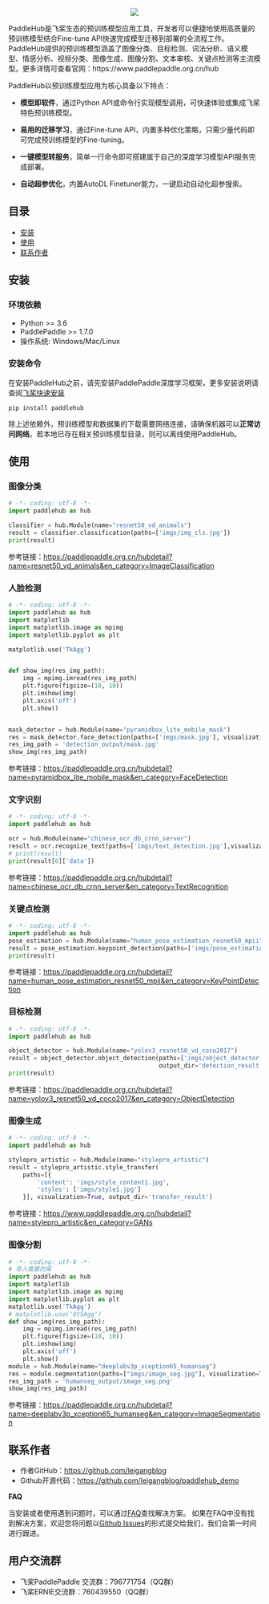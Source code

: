 <p align="center">
 <img src="https://gitee.com/leigangblog/images/raw/master/static/20200716210654.jpg" align="middle" >
</p>
PaddleHub是飞桨生态的预训练模型应用工具，开发者可以便捷地使用高质量的预训练模型结合Fine-tune API快速完成模型迁移到部署的全流程工作。PaddleHub提供的预训练模型涵盖了图像分类、目标检测、词法分析、语义模型、情感分析、视频分类、图像生成、图像分割、文本审核、关键点检测等主流模型。更多详情可查看官网：https://www.paddlepaddle.org.cn/hub

PaddleHub以预训练模型应用为核心具备以下特点：  

* **模型即软件**，通过Python API或命令行实现模型调用，可快速体验或集成飞桨特色预训练模型。

* **易用的迁移学习**，通过Fine-tune API，内置多种优化策略，只需少量代码即可完成预训练模型的Fine-tuning。

* **一键模型转服务**，简单一行命令即可搭建属于自己的深度学习模型API服务完成部署。

* **自动超参优化**，内置AutoDL Finetuner能力，一键启动自动化超参搜索。

## 目录

* [安装](#安装)
* [使用](#使用)
* [联系作者](#联系作者)

## 安装

### 环境依赖

* Python >= 3.6
* PaddlePaddle >= 1.7.0
* 操作系统: Windows/Mac/Linux

### 安装命令

在安装PaddleHub之前，请先安装PaddlePaddle深度学习框架，更多安装说明请查阅[飞桨快速安装](https://www.paddlepaddle.org.cn/install/quick)

```shell
pip install paddlehub
```

除上述依赖外，预训练模型和数据集的下载需要网络连接，请确保机器可以**正常访问网络**。若本地已存在相关预训练模型目录，则可以离线使用PaddleHub。


## 使用
### 图像分类
```python
# -*- coding: utf-8 -*-
import paddlehub as hub

classifier = hub.Module(name="resnet50_vd_animals")
result = classifier.classification(paths=['imgs/img_cls.jpg'])
print(result)

```
参考链接：https://paddlepaddle.org.cn/hubdetail?name=resnet50_vd_animals&en_category=ImageClassification

### 人脸检测
```python
# -*- coding: utf-8 -*-
import paddlehub as hub
import matplotlib
import matplotlib.image as mpimg
import matplotlib.pyplot as plt

matplotlib.use('TkAgg')


def show_img(res_img_path):
    img = mpimg.imread(res_img_path)
    plt.figure(figsize=(10, 10))
    plt.imshow(img)
    plt.axis('off')
    plt.show()


mask_detector = hub.Module(name="pyramidbox_lite_mobile_mask")
res = mask_detector.face_detection(paths=['imgs/mask.jpg'], visualization=True, output_dir='detection_output')
res_img_path = 'detection_output/mask.jpg'
show_img(res_img_path)

```
参考链接：https://paddlepaddle.org.cn/hubdetail?name=pyramidbox_lite_mobile_mask&en_category=FaceDetection

### 文字识别
```python
# -*- coding: utf-8 -*-
import paddlehub as hub

ocr = hub.Module(name="chinese_ocr_db_crnn_server")
result = ocr.recognize_text(paths=['imgs/text_detection.jpg'],visualization=True,output_dir='ocr_result')
# print(result)
print(result[0]['data'])
```
参考链接：https://paddlepaddle.org.cn/hubdetail?name=chinese_ocr_db_crnn_server&en_category=TextRecognition

### 关键点检测
```python
# -*- coding: utf-8 -*-
import paddlehub as hub
pose_estimation = hub.Module(name="human_pose_estimation_resnet50_mpii")
result = pose_estimation.keypoint_detection(paths=['imgs/pose_estimation.jpg'],visualization=True, output_dir='output_pose')
print(result)
```
参考链接：https://paddlepaddle.org.cn/hubdetail?name=human_pose_estimation_resnet50_mpii&en_category=KeyPointDetection

### 目标检测
```python
# -*- coding: utf-8 -*-
import paddlehub as hub

object_detector = hub.Module(name="yolov3_resnet50_vd_coco2017")
result = object_detector.object_detection(paths=['imgs/object_detector.jpg'], visualization=True,
                                          output_dir='detection_result')
print(result)
```
参考链接：https://paddlepaddle.org.cn/hubdetail?name=yolov3_resnet50_vd_coco2017&en_category=ObjectDetection

### 图像生成
```python
# -*- coding: utf-8 -*-
import paddlehub as hub

stylepro_artistic = hub.Module(name="stylepro_artistic")
result = stylepro_artistic.style_transfer(
    paths=[{
        'content': 'imgs/style_content1.jpg',
        'styles': ['imgs/style1.jpg']
    }], visualization=True, output_dir='transfer_result')

```
参考链接：https://www.paddlepaddle.org.cn/hubdetail?name=stylepro_artistic&en_category=GANs

### 图像分割
```python
# -*- coding: utf-8 -*-
# 导入需要的库
import paddlehub as hub
import matplotlib
import matplotlib.image as mpimg
import matplotlib.pyplot as plt
matplotlib.use('TkAgg')
# matplotlib.use('Qt5Agg')
def show_img(res_img_path):
    img = mpimg.imread(res_img_path)
    plt.figure(figsize=(10, 10))
    plt.imshow(img)
    plt.axis('off')
    plt.show()
module = hub.Module(name="deeplabv3p_xception65_humanseg")
res = module.segmentation(paths=["imgs/image_seg.jpg"], visualization=True, output_dir='humanseg_output')
res_img_path = 'humanseg_output/image_seg.png'
show_img(res_img_path)

```
参考链接：https://paddlepaddle.org.cn/hubdetail?name=deeplabv3p_xception65_humanseg&en_category=ImageSegmentation


##  联系作者
* 作者GitHub：https://github.com/leigangblog
* Github开源代码：https://github.com/leigangblog/paddlehub_demo

**FAQ**

当安装或者使用遇到问题时，可以通过[FAQ](https://github.com/PaddlePaddle/PaddleHub/wiki/PaddleHub-FAQ)查找解决方案。
如果在FAQ中没有找到解决方案，欢迎您将问题以[Github Issues](https://github.com/PaddlePaddle/PaddleHub/issues)的形式提交给我们，我们会第一时间进行跟进。

## 用户交流群

* 飞桨PaddlePaddle 交流群：796771754（QQ群）
* 飞桨ERNIE交流群：760439550（QQ群）



